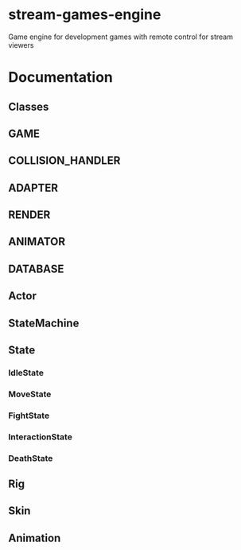 # stream-games-engine
Game engine for development games with remote control for stream viewers

# Documentation

## Classes

## GAME
## COLLISION_HANDLER
## ADAPTER
## RENDER
## ANIMATOR
## DATABASE

## Actor
## StateMachine
## State
### IdleState
### MoveState
### FightState
### InteractionState
### DeathState
## Rig
## Skin
## Animation




